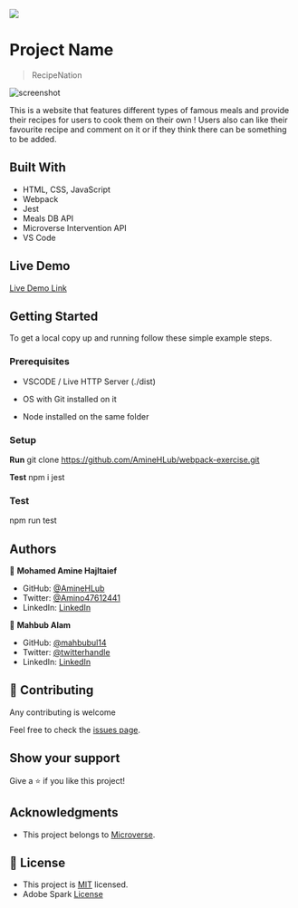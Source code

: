 ![](https://img.shields.io/badge/Microverse-blueviolet)

# Project Name

> RecipeNation

![screenshot](./app_screenshot.png)

This is a website that features different types of famous meals and provide their recipes for users to cook them on their own ! Users also can like their favourite recipe and comment on it or if they think there can be something to be added.

## Built With

- HTML, CSS, JavaScript
- Webpack
- Jest
- Meals DB API
- Microverse Intervention API
- VS Code

## Live Demo

[Live Demo Link](https://url/dist/)


## Getting Started

To get a local copy up and running follow these simple example steps.

### Prerequisites

- VSCODE / Live HTTP Server (./dist)

- OS with Git installed on it

- Node installed on the same folder


### Setup

**Run** git clone https://github.com/AmineHLub/webpack-exercise.git

**Test**
npm i jest

### Test
npm run test 

## Authors

👤 **Mohamed Amine Hajltaief**

- GitHub: [@AmineHLub](https://github.com/AmineHLub)
- Twitter: [@Amino47612441](https://twitter.com/Amino47612441)
- LinkedIn: [LinkedIn](https://www.linkedin.com/in/mohamed-amine-hajltaief-b18863163/)

👤 **Mahbub Alam**

- GitHub: [@mahbubul14](https://github.com/mahbubul14)
- Twitter: [@twitterhandle](https://twitter.com/mahbubul_14)
- LinkedIn: [LinkedIn](https://www.linkedin.com/in/mahbubul-alam-20595/)



## 🤝 Contributing

Any contributing is welcome

Feel free to check the [issues page](https://github.com/AmineHLub/recipe-nation/issues).

## Show your support

Give a ⭐️ if you like this project!

## Acknowledgments

- This project belongs to [Microverse](https://microverse.org/).

## 📝 License

- This project is [MIT](./Licenses/MIT.md) licensed.
- Adobe Spark [License](./Licenses/Adobe.md)
